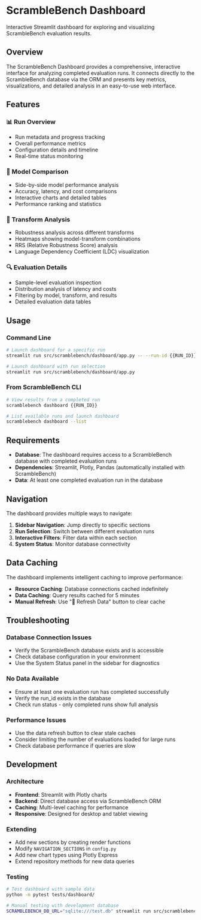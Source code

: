 # ScrambleBench Dashboard

Interactive Streamlit dashboard for exploring and visualizing ScrambleBench evaluation results.

## Overview

The ScrambleBench Dashboard provides a comprehensive, interactive interface for analyzing completed evaluation runs. It connects directly to the ScrambleBench database via the ORM and presents key metrics, visualizations, and detailed analysis in an easy-to-use web interface.

## Features

### 📊 Run Overview
- Run metadata and progress tracking
- Overall performance metrics
- Configuration details and timeline
- Real-time status monitoring

### 🤖 Model Comparison
- Side-by-side model performance analysis
- Accuracy, latency, and cost comparisons
- Interactive charts and detailed tables
- Performance ranking and statistics

### 🔄 Transform Analysis  
- Robustness analysis across different transforms
- Heatmaps showing model-transform combinations
- RRS (Relative Robustness Score) analysis
- Language Dependency Coefficient (LDC) visualization

### 🔍 Evaluation Details
- Sample-level evaluation inspection
- Distribution analysis of latency and costs
- Filtering by model, transform, and results
- Detailed evaluation data tables

## Usage

### Command Line
```bash
# Launch dashboard for a specific run
streamlit run src/scramblebench/dashboard/app.py -- --run-id {{RUN_ID}}

# Launch dashboard with run selection
streamlit run src/scramblebench/dashboard/app.py
```

### From ScrambleBench CLI
```bash
# View results from a completed run
scramblebench dashboard {{RUN_ID}}

# List available runs and launch dashboard  
scramblebench dashboard --list
```

## Requirements

- **Database**: The dashboard requires access to a ScrambleBench database with completed evaluation runs
- **Dependencies**: Streamlit, Plotly, Pandas (automatically installed with ScrambleBench)
- **Data**: At least one completed evaluation run in the database

## Navigation

The dashboard provides multiple ways to navigate:

1. **Sidebar Navigation**: Jump directly to specific sections
2. **Run Selection**: Switch between different evaluation runs
3. **Interactive Filters**: Filter data within each section
4. **System Status**: Monitor database connectivity

## Data Caching

The dashboard implements intelligent caching to improve performance:

- **Resource Caching**: Database connections cached indefinitely
- **Data Caching**: Query results cached for 5 minutes
- **Manual Refresh**: Use "🔄 Refresh Data" button to clear cache

## Troubleshooting

### Database Connection Issues
- Verify the ScrambleBench database exists and is accessible
- Check database configuration in your environment
- Use the System Status panel in the sidebar for diagnostics

### No Data Available
- Ensure at least one evaluation run has completed successfully
- Verify the run_id exists in the database
- Check run status - only completed runs show full analysis

### Performance Issues
- Use the data refresh button to clear stale caches
- Consider limiting the number of evaluations loaded for large runs
- Check database performance if queries are slow

## Development

### Architecture
- **Frontend**: Streamlit with Plotly charts
- **Backend**: Direct database access via ScrambleBench ORM
- **Caching**: Multi-level caching for performance
- **Responsive**: Designed for desktop and tablet viewing

### Extending
- Add new sections by creating render functions
- Modify `NAVIGATION_SECTIONS` in `config.py`
- Add new chart types using Plotly Express
- Extend repository methods for new data queries

### Testing
```bash
# Test dashboard with sample data
python -m pytest tests/dashboard/

# Manual testing with development database  
SCRAMBLEBENCH_DB_URL="sqlite:///test.db" streamlit run src/scramblebench/dashboard/app.py
```